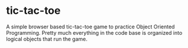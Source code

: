 # tic-tac-toe
A simple browser based tic-tac-toe game to practice Object Oriented Programming.
Pretty much everything in the code base is organized into logical objects that run the game.
